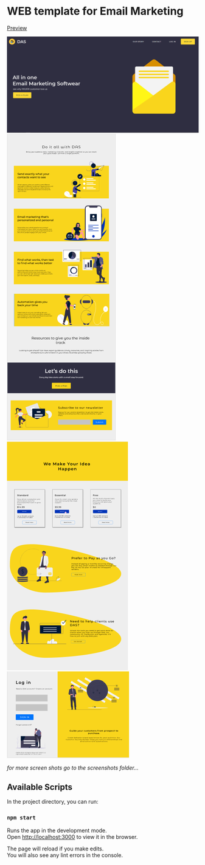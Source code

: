 # WEB template for Email Marketing

[Preview](https://das-email-marketing.netlify.app/)

![screenshot](./screenshots/ss1.PNG)
![screenshot](./screenshots/ss2.PNG)
![screenshot](./screenshots/ss4.PNG)
![screenshot](./screenshots/ss5.PNG)

_for more screen shots go to the screenshots folder..._

## Available Scripts

In the project directory, you can run:

### `npm start`

Runs the app in the development mode.\
Open [http://localhost:3000](http://localhost:3000) to view it in the browser.

The page will reload if you make edits.\
You will also see any lint errors in the console.
